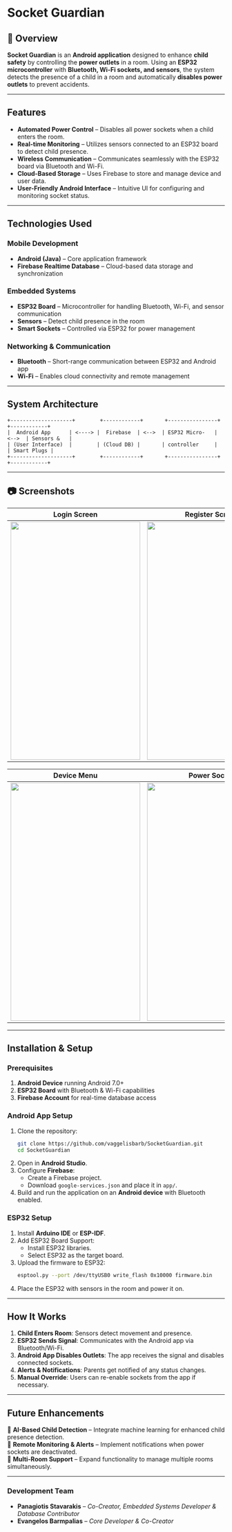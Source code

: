 # Socket Guardian

## 📌 Overview
**Socket Guardian** is an **Android application** designed to enhance **child safety** by controlling the **power outlets** in a room. Using an **ESP32 microcontroller** with **Bluetooth, Wi-Fi sockets, and sensors**, the system detects the presence of a child in a room and automatically **disables power outlets** to prevent accidents.

---

## Features
- **Automated Power Control** – Disables all power sockets when a child enters the room.
- **Real-time Monitoring** – Utilizes sensors connected to an ESP32 board to detect child presence.
- **Wireless Communication** – Communicates seamlessly with the ESP32 board via Bluetooth and Wi-Fi.
- **Cloud-Based Storage** – Uses Firebase to store and manage device and user data.
- **User-Friendly Android Interface** – Intuitive UI for configuring and monitoring socket status.

---

## Technologies Used
### **Mobile Development**
- **Android (Java)** – Core application framework
- **Firebase Realtime Database** – Cloud-based data storage and synchronization

### **Embedded Systems**
- **ESP32 Board** – Microcontroller for handling Bluetooth, Wi-Fi, and sensor communication
- **Sensors** – Detect child presence in the room
- **Smart Sockets** – Controlled via ESP32 for power management

### **Networking & Communication**
- **Bluetooth** – Short-range communication between ESP32 and Android app
- **Wi-Fi** – Enables cloud connectivity and remote management

---

## System Architecture
```
+--------------------+        +------------+       +----------------+        +------------+
|  Android App      | <----> |  Firebase  | <-->  | ESP32 Micro-   | <-->  | Sensors &   |
| (User Interface)  |        | (Cloud DB) |       | controller     |       | Smart Plugs |
+--------------------+        +------------+       +----------------+        +------------+
```

---

## 📷 Screenshots
| Login Screen | Register Screen | Home Menu |
|--------------|-----------------|-----------|
| <img src="https://github.com/user-attachments/assets/e26c1e62-309d-4127-a22e-42417ca5d076" width="300" height="550"/> | <img src="https://github.com/user-attachments/assets/c8cac860-aad8-4bad-9cf2-ff4143f453cd" width="300" height="550"/> | <img src="https://github.com/user-attachments/assets/5a07150f-1b53-44bd-8dc4-689a3a49bca5" width="300" height="550"/>

| Device Menu | Power Socket | Settings |
|-------------|--------------|----------|
| <img src="https://github.com/user-attachments/assets/abe6e13c-9ba6-44cb-8355-1db2d88937d4" width="300" height="550"/> | <img src="https://github.com/user-attachments/assets/ab8dd4ec-b91b-42c3-917a-cfbd399147eb" width="300" height="550"/> | <img src="https://github.com/user-attachments/assets/df8515a3-281a-465f-bb27-1dc18ad2b52c" width="300" height="550"/>


---

## Installation & Setup
### **Prerequisites**
1. **Android Device** running Android 7.0+
2. **ESP32 Board** with Bluetooth & Wi-Fi capabilities
3. **Firebase Account** for real-time database access

### **Android App Setup**
1. Clone the repository:
   ```sh
   git clone https://github.com/vaggelisbarb/SocketGuardian.git
   cd SocketGuardian
   ```
2. Open in **Android Studio**.
3. Configure **Firebase**:
   - Create a Firebase project.
   - Download `google-services.json` and place it in `app/`.
4. Build and run the application on an **Android device** with Bluetooth enabled.

### **ESP32 Setup**
1. Install **Arduino IDE** or **ESP-IDF**.
2. Add ESP32 Board Support:
   - Install ESP32 libraries.
   - Select ESP32 as the target board.
3. Upload the firmware to ESP32:
   ```sh
   esptool.py --port /dev/ttyUSB0 write_flash 0x10000 firmware.bin
   ```
4. Place the ESP32 with sensors in the room and power it on.

---

## How It Works
1. **Child Enters Room**: Sensors detect movement and presence.
2. **ESP32 Sends Signal**: Communicates with the Android app via Bluetooth/Wi-Fi.
3. **Android App Disables Outlets**: The app receives the signal and disables connected sockets.
4. **Alerts & Notifications**: Parents get notified of any status changes.
5. **Manual Override**: Users can re-enable sockets from the app if necessary.

---

## Future Enhancements
🔹 **AI-Based Child Detection** – Integrate machine learning for enhanced child presence detection.  
🔹 **Remote Monitoring & Alerts** – Implement notifications when power sockets are deactivated.  
🔹 **Multi-Room Support** – Expand functionality to manage multiple rooms simultaneously.

---

### **Development Team**  
- **Panagiotis Stavarakis** – *Co-Creator, Embedded Systems Developer & Database Contributor*  
- **Evangelos Barmpalias** – *Core Developer & Co-Creator*  
